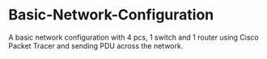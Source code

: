 # Basic-Network-Configuration
A basic network configuration with 4 pcs, 1 switch and 1 router using Cisco Packet Tracer and sending PDU across the network.

